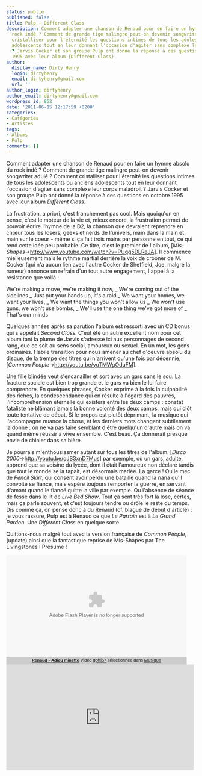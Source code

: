 ```yaml
---
status: publie
published: false
title: Pulp - Different Class
description: Comment adapter une chanson de Renaud pour en faire un hymne absolu du
  rock indé ? Comment de grande tige malingre peut-on devenir songwriter adulé ? Comment
  cristalliser pour l'éternité les questions intimes de tous les adolescents ou anciens
  adolescents tout en leur donnant l'occasion d'agiter sans complexe leur corps maladroit
  ? Jarvis Cocker et son groupe Pulp ont donné la réponse à ces questions en octobre
  1995 avec leur album {Different Class}.
author:
  display_name: Dirty Henry
  login: dirtyhenry
  email: dirtyhenry@gmail.com
  url: ''
author_login: dirtyhenry
author_email: dirtyhenry@gmail.com
wordpress_id: 852
date: '2011-06-15 12:17:59 +0200'
categories:
- Catégories
- Artistes
tags:
- Albums
- Pulp
comments: []
---
```

Comment adapter une chanson de Renaud pour en faire un hymne absolu du rock indé ? Comment de grande tige malingre peut-on devenir songwriter adulé ? Comment cristalliser pour l'éternité les questions intimes de tous les adolescents ou anciens adolescents tout en leur donnant l'occasion d'agiter sans complexe leur corps maladroit ? Jarvis Cocker et son groupe Pulp ont donné la réponse à ces questions en octobre 1995 avec leur album *Different Class*.

La frustration, a priori, c'est franchement pas cool. Mais quoiqu'on en pense, c'est le moteur de la vie et, mieux encore, la frustration permet de pouvoir écrire l'hymne de la D2, la chanson que devraient reprendre en chœur tous les losers, geeks et nerds de l'univers, main dans la main et main sur le coeur - même si ça fait trois mains par personne en tout, ce qui rend cette idée peu probable. Ce titre, c'est le premier de l'album, [*Mis-Shapes*->http://www.youtube.com/watch?v=PUqg5DLReJA]. Il commence mielleusement mais le rythme martial derrière la voix de crooner de M. Cocker (qui n'a aucun lien avec l'autre Cocker de Sheffield, Joe, malgré la rumeur) annonce un refrain d'un tout autre engagement, l'appel à la résistance que voilà :

<quote>
We're making a move, we're making it now, 
_ We're coming out of the sidelines
_ Just put your hands up, it's a raid
_ We want your homes, we want your lives, 
_ We want the things you won't allow us
_ We won't use guns, we won't use bombs,
_ We'll use the one thing we've got more of
_ That's our minds
</quote>

Quelques années après sa parution l'album est ressorti avec un CD bonus qui s'appelait *Second Class*. C'eut été un autre excellent nom pour cet album tant la plume de Jarvis s'adresse ici aux personnages de second rang, que ce soit au sens social, amoureux ou sexuel. En un mot, les gens ordinaires. Habile transition pour nous amener au chef d'oeuvre absolu du disque, de la trempe des titres qui n'arrivent qu'une fois par décennie, [*Common People*->http://youtu.be/yuTMWgOduFM].

Une fille blindée veut s'encanailler et sort avec un gars sans le sou. La fracture sociale est bien trop grande et le gars va bien le lui faire comprendre. En quelques phrases, Cocker exprime à la fois la culpabilité des riches, la condescendance qui en résulte à l'égard des pauvres, l'incompréhension éternelle qui existera entre les deux camps : constat fataliste ne blâmant jamais la bonne volonté des deux camps, mais qui clôt toute tentative de débat. Si le propos est plutôt déprimant, la musique qui l'accompagne nuance la chose, et les derniers mots changent subtilement la donne : on ne va pas faire semblant d'être quelqu'un d'autre mais on va quand même réussir à vivre ensemble. C'est beau. Ça donnerait presque envie de chialer dans sa bière.

Je pourrais m'enthousiasmer autant sur tous les titres de l'album. [*Disco 2000*->http://youtu.be/qJS3xnD7Mus] par exemple, où un gars, adulte, apprend que sa voisine du lycée, dont il était l'amoureux non déclaré tandis que tout le monde se la tapait, est désormais mariée. La garce ! Ou le mec de *Pencil Skirt*, qui consent avoir perdu une bataille quand la nana qu'il convoite se fiance, mais espère toujours remporter la guerre, en servant d'amant quand le fiancé quitte la ville par exemple. Ou l'absence de séance de fesse dans le lit de *Live Bed Show*. Tout ça sent très fort la lose, certes, mais ça parle souvent, et c'est toujours tendre ou drôle le reste du temps. Dis comme ça, on pense donc à du Renaud (cf. blague de début d'article) : je vous rassure, Pulp est à Renaud ce que *Le Parrain* est à *Le Grand Pardon*. Une *Different Class* en quelque sorte.

Quittons-nous malgré tout avec la version française de *Common People*, (update) ainsi que la fantastique reprise de Mis-Shapes par The Livingstones I Presume !

<div><object width="480" height="270" id="wat_1072999"><param name="movie" value="http://www.wat.tv/swf2/310384nIc0K111072999"></param><param name="allowFullScreen" value="true"></param><param name="allowScriptAccess" value="always"></param><embed src="http://www.wat.tv/swf2/310384nIc0K111072999" type="application/x-shockwave-flash"  allowscriptaccess="always" allowfullscreen="true" width="480" height="270"></embed></object></div><div class="watlinks" style="width:480px;font-size:11px; background:#CCCCCC; padding:2px 0 4px 0; text-align: center;"><a target="_blank" class="waturl" href="http://www.wat.tv/video/renaud-adieu-minette-mzxj_2ey2h_.html" title="Vidéo Renaud - Adieu minette sur wat.tv"><strong>Renaud - Adieu minette</strong></a> Vidéo <a class="waturl altuser" href="http://www.wat.tv/gotti57" title="Retrouvez toutes les vidéos gotti57 sur wat.tv">gotti57</a> sélectionnée dans <a href="http://www.wat.tv/guide/musique" class="waturl alttheme" title="Toutes les vidéos Musique sont sur wat.tv">Musique</a> </div>

<iframe src="http://player.vimeo.com/video/13019120?title=0&amp;byline=0&amp;portrait=0&amp;color=ff0179" width="500" height="281" frameborder="0"></iframe>
